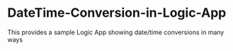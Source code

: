 # DateTime-Conversion-in-Logic-App
This provides a sample Logic App showing date/time conversions in many ways
